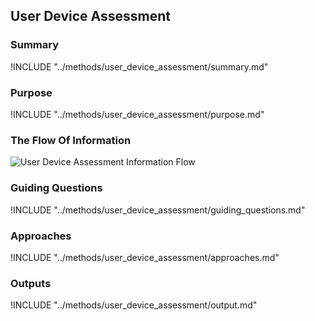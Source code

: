 ## User Device Assessment

### Summary
!INCLUDE "../methods/user_device_assessment/summary.md"

### Purpose
!INCLUDE "../methods/user_device_assessment/purpose.md"

### The Flow Of Information
![User Device Assessment Information Flow](images/info_flows/user_device_assessment.svg)

### Guiding Questions
!INCLUDE "../methods/user_device_assessment/guiding_questions.md"

### Approaches
!INCLUDE "../methods/user_device_assessment/approaches.md"

### Outputs
!INCLUDE "../methods/user_device_assessment/output.md"

